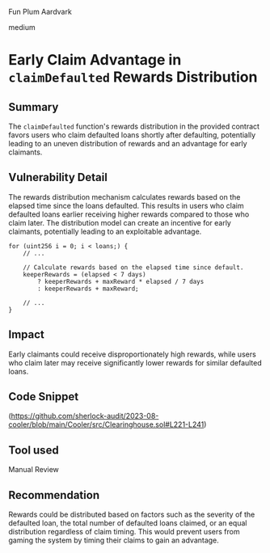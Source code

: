 Fun Plum Aardvark

medium

# Early Claim Advantage in `claimDefaulted` Rewards Distribution
## Summary
The `claimDefaulted` function's rewards distribution in the provided contract favors users who claim defaulted loans shortly after defaulting, potentially leading to an uneven distribution of rewards and an advantage for early claimants.
## Vulnerability Detail
The rewards distribution mechanism calculates rewards based on the elapsed time since the loans defaulted. This results in users who claim defaulted loans earlier receiving higher rewards compared to those who claim later. The distribution model can create an incentive for early claimants, potentially leading to an exploitable advantage.
```solidity
for (uint256 i = 0; i < loans;) {
    // ...

    // Calculate rewards based on the elapsed time since default.
    keeperRewards = (elapsed < 7 days)
        ? keeperRewards + maxReward * elapsed / 7 days
        : keeperRewards + maxReward;

    // ...
}

```
## Impact
Early claimants could receive disproportionately high rewards, while users who claim later may receive significantly lower rewards for similar defaulted loans.
## Code Snippet
(https://github.com/sherlock-audit/2023-08-cooler/blob/main/Cooler/src/Clearinghouse.sol#L221-L241)
## Tool used

Manual Review

## Recommendation
Rewards could be distributed based on factors such as the severity of the defaulted loan, the total number of defaulted loans claimed, or an equal distribution regardless of claim timing. This would prevent users from gaming the system by timing their claims to gain an advantage.